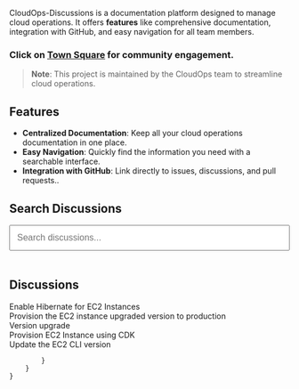 <link rel="stylesheet" href="{{ site.baseurl }}/assets/css/style.css">

CloudOps-Discussions is a documentation platform designed to manage cloud operations. It offers **features** like comprehensive documentation, integration with GitHub, and easy navigation for all team members.

### Click on [Town Square](https://github.com/vchinnap/CloudOps-Discussions/discussions/categories/town-square) for community engagement.

> **Note**: This project is maintained by the CloudOps team to streamline cloud operations.

## Features
- **Centralized Documentation**: Keep all your cloud operations documentation in one place.
- **Easy Navigation**: Quickly find the information you need with a searchable interface.
- **Integration with GitHub**: Link directly to issues, discussions, and pull requests..

## Search Discussions

<input type="text" id="searchInput" onkeyup="searchDiscussions()" placeholder="Search discussions..." style="width: 100%; padding: 12px; font-size: 16px; margin-bottom: 20px;"/>

## Discussions

<div class="discussion-item">Enable Hibernate for EC2 Instances</div>
<div class="discussion-item">Provision the EC2 instance upgraded version to production</div>
<div class="discussion-item">Version upgrade</div>
<div class="discussion-item">Provision EC2 Instance using CDK</div>
<div class="discussion-item">Update the EC2 CLI version</div>

<script>
    function searchDiscussions() {
        var input = document.getElementById('searchInput');
        var filter = input.value.toLowerCase();
        var items = document.getElementsByClassName('discussion-item');

        for (var i = 0; i < items.length; i++) {
            var item = items[i];
            var text = item.textContent || item.innerText;

            // If the filter text matches, show the item, otherwise hide it
            if (text.toLowerCase().indexOf(filter) > -1) {
                item.style.display = "";
            } else {
                item.style.display = "none";
            }
        }
    }
</script>
            }
        }
    }
</script>
